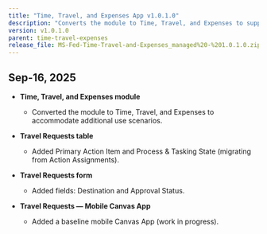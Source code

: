```yaml
---
title: "Time, Travel, and Expenses App v1.0.1.0"
description: "Converts the module to Time, Travel, and Expenses to support additional scenarios; adds Primary Action Item and Process & Tasking State to the Travel Requests table; updates the Travel Requests form with Destination and Approval Status fields; and introduces a baseline Travel Requests mobile Canvas app."
version: v1.0.1.0
parent: time-travel-expenses
release_file: MS-Fed-Time-Travel-and-Expenses_managed%20-%201.0.1.0.zip
---
```


## Sep-16, 2025

- **Time, Travel, and Expenses module**
  - Converted the module to Time, Travel, and Expenses to accommodate additional use scenarios.

- **Travel Requests table**
  - Added Primary Action Item and Process & Tasking State (migrating from Action Assignments).

- **Travel Requests form**
  - Added fields: Destination and Approval Status.

- **Travel Requests — Mobile Canvas App**
  - Added a baseline mobile Canvas App (work in progress).
